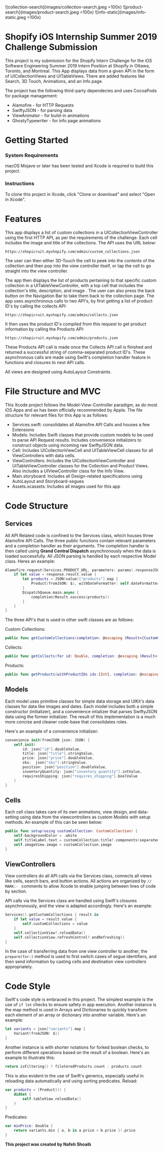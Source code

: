 ![collection-search](images/collection-search.jpeg =100x)
![product-search](images/product-search.jpeg  =100x)
![info-static](images/info-static.jpeg =100x)
#  Shopify iOS Internship Summer 2019 Challenge Submission
This project is my submission for the Shopify Intern Challenge for the iOS Software Engineering Summer 2019 Intern Position at Shopify in Ottawa, Toronto, and Montreal. This App displays data from a given API in the form of UICollectionViews and UITableViews. There are added features like Search, 3D Touch, Animations, and an Info page.

The project has the following third-party dependecies and uses CocoaPods for package management:

* Alamofire - for HTTP Requests
* SwiftyJSON - for parsing data
* ViewAnimator - for build-in animations
* GhostyTypewriter - for info page animations

# Getting Started
### System Requirements
macOS Mojave or later has been tested and Xcode is required to build this project.

### Instructions
To clone this project in Xcode, click "Clone or download" and select "Open in Xcode".

# Features
This app displays a list of custom collections in a UICollectionViewController using the first HTTP API, as per the requirements of the challenge. Each cell includes the image and title of the collections. The API uses the URL below:

```
https://shopicruit.myshopify.com/admin/custom_collections.json
```

The user can then either 3D-Touch the cell to peek into the contents of the collection and then pop into the view controller itself, or tap the cell to go straight into the view controller.

The app then displays the list of products pertaining to that specific custom collection in a UITableViewController, with a top cell that includes the collection's title, description, and image . The user can also press the back button on the Navigation Bar to take them back to the collection page. The app uses asynchronous calls to two API's, by first getting a list of product ID's by calling the collects API:

```
https://shopicruit.myshopify.com/admin/collects.json
```

It then uses the product ID's compiled from this request to get product information by calling the Products API:

```
https://shopicruit.myshopify.com/admin/products.json
```

These Products API call is made once the Collects API call is finished and returned a successful string of comma-separated product ID's. These asynchronous calls are made using Swift's completion handler feature in functions and closures to nest API calls.

All views are designed using AutoLayout Constraints.

# File Structure and MVC
This Xcode project follows the Model-View-Controller paradigm, as do most iOS Apps and as has been officially recommended by Apple. The file structure for relevant files for this App is as follows:
* Services.swift: consolidates all Alamofire API Calls and houses a few Extensions
* Models: Includes Swift classes that provide custom models to be used to parse API Request results. Includes convenience initializers to construct objects using incoming raw SwiftyJSON data.
* Cell: Includes UICollectionViewCell and UITableViewCell classes for all ViewControllers with data cells.
* ViewControllers: Includes the UICollectionViewController and UITableViewController classes for the Collection and Product Views. Also includes a UIViewController class for the Info View.
* Main.storyboard: Includes all Design-related specifications using AutoLayout and Storyboard-segues
* Assets.xcassets: Includes all images used for this app


# Code Structure
## Services
All API Related code is confined to the Services class, which houses three Alamofire API Calls. The three public functions contain relevant parameters and a completion handler as their arguments. The completion handler is then called using **Grand Central Dispatch** asynchronously when the data is loaded successfully. All JSON parsing is handled by each respective Model class. Heres an example:
```swift
Alamofire.request(Services.PRODUCT_URL, parameters: params).responseJSON { response in
    if let value = response.result.value {
        let products = JSON(value)["products"].map {
            Product(fromJSON: $1, withDateFormatter: self.dateFormatter)
        }
        DispatchQueue.main.async {
            completion(Result.success(products))
        }
    }
}
```

The three API's that is used in other swift classes are as follows:

Custom Collections:
```swift
public func getCustomCollections(completion: @escaping (Result<[CustomCollection]>) -> Void) { }
```

Collects:
```swift
public func getCollects(for id: Double, completion: @escaping (Result<[Collect]>) -> Void) { }
```

Products:
```swift
public func getProducts(withProductIDs ids:[Int], completion: @escaping (Result<[Product]>) -> Void) { }
```

## Models
Each model uses primitive classes for simple data storage and UIKit's data classes for data like images and dates. Each model includes both a simple constructor (initializer), and a convenience intializer that parses SwiftyJSON data using the former initializer. The result of this implementation is a much more concise and cleaner code-base that consolidates roles.

Here's an example of a convenience initializer:
```swift
convenience init(fromJSON json: JSON) {
    self.init(
        id: json["id"].doubleValue,
        title: json["title"].stringValue,
        price: json["price"].doubleValue,
        sku:  json["sku"].stringValue,
        position: json["position"].doubleValue,
        inventoryQuantity: json["inventory_quantity"].intValue,
        requiresShipping: json["requires_shipping"].boolValue
    )
}
```

## Cells
Each cell class takes care of its own animations, view design, and data-setting using data from the viewcontrollers as custom Models with setup methods. An example of this can be seen below:

```swift
public func setup(using customCollection: CustomCollection) {
    self.backgroundColor = .white
    self.titleLabel.text = customCollection.title?.components(separatedBy: " ")[0]
    self.imageView.image = customCollection.image
}
```

## ViewControllers
View controllers do all API calls via the Services class, connects all views like cells, search bars, and button actions. All actions are organized by  `// MARK:- ` comments to allow Xcode to enable jumping between lines of code by section.

API calls via the Services class are handled using Swift's closures asynchronously, and the view is adapted accordingly. Here's an example:
```swift
Services().getCustomCollections { result in
    if let value = result.value {
        self.customCollections = value
    }
    self.collectionView?.reloadData()
    self.collectionView.refreshControl?.endRefreshing()
}
```

In the case of transferring data from one view controller to another, the `prepare(for:)` method is used to first switch cases of segue identifiers, and then send information by casting cells and destination view controllers appropriately.

# Code Style
Swift's code style is embraced in this project. The simplest example is the use of `if let` checks to ensure safety in app execution. Another instance is the map method is used in Arrays and Dictionaries to quickly transform each element of an array or dictionary into another variable. Here's an example:

```swift
let variants = json["variants"].map {
    Variant(fromJSON: $1)
}
```

Another instance is with shorter notations for forked boolean checks, to perform different operations based on the result of a boolean. Here's an example to illustrate this:
```swift
return isFiltering() ? fileteredProducts.count : products.count
```

This is also evident in the use of Swift's generics, especially useful in reloading data automatically and using sorting predicates.
Reload:
```swift
var products = [Product]() {
    didSet {
        self.tableView.reloadData()
    }
}
```

Predicates:
```swift
var minPrice: Double {
    return variants.min { a, b in a.price < b.price }!.price
}
```


**This project was created by Nafeh Shoaib**

